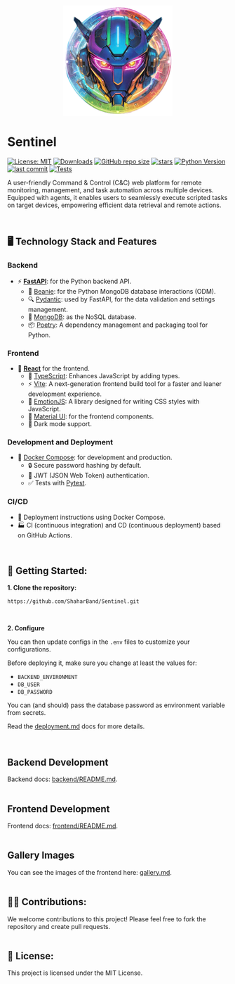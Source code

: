 <div align="center">
  <img src="./img/logo.png" width="250px" alt="Sentinel Logo" title="Sentinel Logo">
</div>

# Sentinel

[![License: MIT](https://img.shields.io/badge/License-MIT-yellow.svg)](https://github.com/ShaharBand/Sentinel/blob/main/LICENSE)
[![Downloads](https://img.shields.io/github/downloads/ShaharBand/Sentinel/total.svg)](https://github.com/ShaharBand/Sentinel/releases)
[![GitHub repo size](https://img.shields.io/github/repo-size/ShaharBand/Sentinel.svg)](https://github.com/ShaharBand/Sentinel)
[![stars](https://img.shields.io/github/stars/ShaharBand/Sentinel.svg?style=badge)](https://github.com/ShaharBand/Sentinel/stargazers)
[![Python Version](https://img.shields.io/badge/python-3.10+-blue.svg)](https://www.python.org/downloads/)
[![last commit](https://img.shields.io/github/last-commit/ShaharBand/Sentinel.svg)](https://github.com/ShaharBand/Sentinel/commits/main)
[![Tests](https://github.com/ShaharBand/sentinel/actions/workflows/tests.yml/badge.svg?branch=main)](https://github.com/ShaharBand/sentinel/actions/workflows/tests.yml)

A user-friendly Command & Control (C&C) web platform for remote monitoring, management, and task automation across multiple devices.
Equipped with agents, it enables users to seamlessly execute scripted tasks on target devices, empowering efficient data retrieval and remote actions.

<br>

## 🖥️ Technology Stack and Features

### Backend

- ⚡ [**FastAPI**](https://github.com/tiangolo/fastapi): for the Python backend API.
  - 🧰 [Beanie](https://github.com/roman-right/beanie): for the Python MongoDB database interactions (ODM).
  - 🔍 [Pydantic](https://github.com/samuelcolvin/pydantic): used by FastAPI, for the data validation and settings management.
  - 💾 [MongoDB](https://github.com/mongodb/mongo): as the NoSQL database.
  - 📦 [Poetry](https://github.com/python-poetry/poetry): A dependency management and packaging tool for Python.

### Frontend

- 🚀 [**React**](https://github.com/facebook/react) for the frontend.
  - 📜 [TypeScript](https://github.com/microsoft/TypeScript): Enhances JavaScript by adding types.
  - ⚡ [Vite](https://github.com/vitejs/vite): A next-generation frontend build tool for a faster and leaner development experience.
  - 💅 [EmotionJS](https://github.com/emotion-js/emotion): A library designed for writing CSS styles with JavaScript.
  - 🎨 [Material UI](https://github.com/mui/material-ui): for the frontend components.
  - 🦇 Dark mode support.

### Development and Deployment

- 🐋 [Docker Compose](https://github.com/docker/compose): for development and production.
  - 🔒 Secure password hashing by default.
  - 🔑 JWT (JSON Web Token) authentication.
  - ✅ Tests with [Pytest](https://github.com/pytest-dev/pytest).

### CI/CD

- 🚢 Deployment instructions using Docker Compose.
- 🏭 CI (continuous integration) and CD (continuous deployment) based on GitHub Actions.

<br>

## 🌱 Getting Started:

**1. Clone the repository:**

```commandline
https://github.com/ShaharBand/Sentinel.git
```

<br>

**2. Configure**

You can then update configs in the `.env` files to customize your configurations.

Before deploying it, make sure you change at least the values for:

- `BACKEND_ENVIRONMENT`
- `DB_USER`
- `DB_PASSWORD`

You can (and should) pass the database password as environment variable from secrets.

Read the [deployment.md](deployment.md) docs for more details.

<br>

## Backend Development

Backend docs: [backend/README.md](backend/README.md).
<br><br>

## Frontend Development

Frontend docs: [frontend/README.md](frontend/README.md).
<br><br>

## Gallery Images

You can see the images of the frontend here: [gallery.md](gallery.md).
<br><br>

## 👨‍💻 Contributions:

We welcome contributions to this project! Please feel free to fork the repository and create pull requests.
<br><br>

## 💼 License:

This project is licensed under the MIT License.
